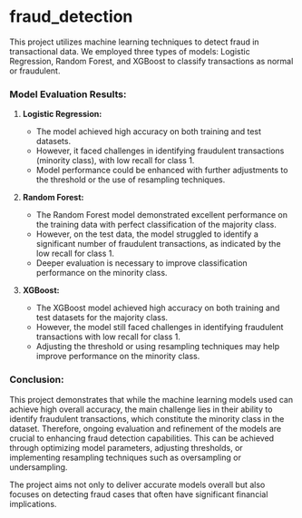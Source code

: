 # fraud_detection

This project utilizes machine learning techniques to detect fraud in transactional data. We employed three types of models: Logistic Regression, Random Forest, and XGBoost to classify transactions as normal or fraudulent.

### Model Evaluation Results:

1. **Logistic Regression:**
   - The model achieved high accuracy on both training and test datasets.
   - However, it faced challenges in identifying fraudulent transactions (minority class), with low recall for class 1.
   - Model performance could be enhanced with further adjustments to the threshold or the use of resampling techniques.

2. **Random Forest:**
   - The Random Forest model demonstrated excellent performance on the training data with perfect classification of the majority class.
   - However, on the test data, the model struggled to identify a significant number of fraudulent transactions, as indicated by the low recall for class 1.
   - Deeper evaluation is necessary to improve classification performance on the minority class.

3. **XGBoost:**
   - The XGBoost model achieved high accuracy on both training and test datasets for the majority class.
   - However, the model still faced challenges in identifying fraudulent transactions with low recall for class 1.
   - Adjusting the threshold or using resampling techniques may help improve performance on the minority class.

### Conclusion:

This project demonstrates that while the machine learning models used can achieve high overall accuracy, the main challenge lies in their ability to identify fraudulent transactions, which constitute the minority class in the dataset. Therefore, ongoing evaluation and refinement of the models are crucial to enhancing fraud detection capabilities. This can be achieved through optimizing model parameters, adjusting thresholds, or implementing resampling techniques such as oversampling or undersampling. 

The project aims not only to deliver accurate models overall but also focuses on detecting fraud cases that often have significant financial implications.
